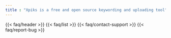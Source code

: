 ```yaml
---
title : "Xpiks is a free and open source keywording and uploading tool"
---
```


{{< faq/header >}}
{{< faq/list >}}
{{< faq/contact-support >}}
{{< faq/report-bug >}}
